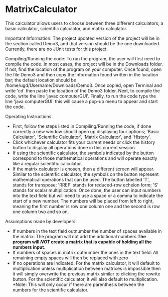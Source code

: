 # MatrixCalculator
This calculator allows users to choose between three different calculators; a basic calculator, scientific calculator, and matrix calculator.

Important Information:
The project updated version of the project will be in the section called Demo3, and that version should be the one downloaded. Currently, there are no JUnit tests for this project.

Compiling/Running the code:
To run the program, the user will first need to compile the code. In most cases, the project will be in the Downloads folder. If not, find the location of the program on your computer. Once found, open the file Demo3 and then copy the information found written in the location bar; the default location should be /home/ugd/Username/Downloads/Demo3. Once copied, open Terminal and write 'cd' then paste the location of the Demo3 folder. Next, to compile the code, write the line 'javac computerGUI'. Finally, to run the code type the line 'java computerGUI' this will cause a pop-up menu to appear and start the code.

Operating Instructions:
- First, follow the steps listed in Compiling/Running the code, if done correctly a new window should open up displaying four options; 'Basic Calculator', 'Scientific Calculator', 'Matrix Calculator', and 'History'.
- Click whichever calculator fits your current needs or click the history button to display all operations done in this current session.
- If using the scientific calculator, the symbols indicated by the button correspond to those mathematical operations and will operate exactly like a regular scientific calculator.
- If the matrix calculator is chosen, then a different screen will appear. Similar to the scientific calculator, the symbols on the button represent mathematical operations that can be used. The button labelled 'T', stands for transpose; 'RREF' stands for reduced-row echelon form; 'S' stands for scalar multiplication. Once done, the user can input numbers into the text field but will need to use a space or a comma to indicate the start of a new number. The numbers will be placed from left to right, meaning the first number is row one column one and the second is row one column two and so on. 

Assumptions made by developers:
- If numbers in the text field outnumber the number of spaces available in the matrix: The program will not add the additional numbers **The program will _NOT_ create a matrix that is capable of holding all the numbers input**.
- If numbers of spaces in matrix outnumber the ones in the text field: All remaining empty spaces will then be replaced with zero
- If no operations are indicated: For the matrix calculator, it will default to multiplication unless multiplication between matrices is impossible then it will simply overwrite the previous matrix similar to clicking the rewrite button. For the scientific calculator, it will also default to multiplication. *Note: This will only occur if there are parenthesis between the numbers for the scientific calculator.
